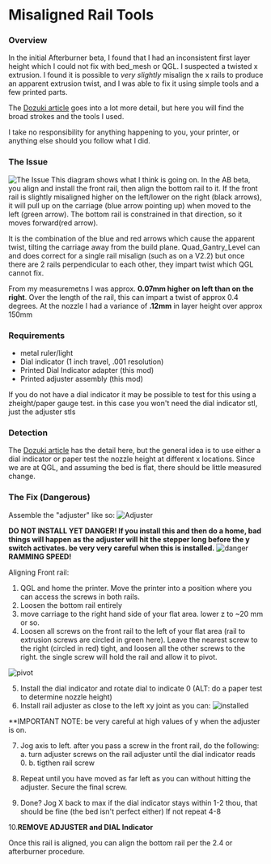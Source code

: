 # Misaligned Rail Tools

### Overview

In the initial Afterburner beta, I found that I had an inconsistent first layer height which I could not fix with bed_mesh or QGL.  I suspected a twisted x extrusion. I found it is possible to *very slightly* misalign the x rails to produce an apparent extrusion twist, and I was able to fix it using simple tools and a few printed parts.
 
The [Dozuki article](https://voron.dozuki.com/Guide/possible+misalignment+of+rails+causing+apparent+twist./67?lang=en) goes into a lot more detail, but here you will find the broad strokes and the tools I used.

I take no responsibility for anything happening to you, your printer, or anything else should you follow what I did.

### The Issue
![The Issue](https://d17kynu4zpq5hy.cloudfront.net/igi/voron/EXLBlot4OXW1qxYG.medium)
This diagram shows what I think is going on. In the AB beta, you align and install the front rail, then align the bottom rail to it.
If the front rail is slightly misaligned higher on the left/lower on the right (black arrows), it will pull up on the carriage (blue arrow pointing up) when moved to the left (green arrow). The bottom rail is constrained in that direction, so it moves forward(red arrow).

It is the combination of the blue and red arrows which cause the apparent twist, tilting the carriage away from the build plane. Quad_Gantry_Level can and does correct for a single rail misalign (such as on a V2.2) but once there are 2 rails perpendicular to each other, they impart twist which QGL cannot fix.

From my measuremetns I was approx. **0.07mm higher on left than on the right**. Over the length of the rail, this can impart a twist of approx 0.4 degrees.  At the nozzle I had a variance of **.12mm** in layer height over approx 150mm

### Requirements
* metal ruler/light
* Dial indicator (1 inch travel, .001 resolution)
* Printed Dial Indicator adapter (this mod)
* Printed adjuster assembly (this mod)

If you do not have a dial indicator it may be possible to test for this using a zheight/paper gauge test. in this case you won't need the dial indicator stl, just the adjuster stls

### Detection
The [Dozuki article](https://voron.dozuki.com/Guide/possible+misalignment+of+rails+causing+apparent+twist./67?lang=en) has the detail here, but the general idea is to use either a dial indicator or paper test the nozzle height at different x locations.  Since we are at QGL, and assuming the bed is flat, there should be little measured change.


### The Fix (**Dangerous**)

Assemble the "adjuster" like so:
![Adjuster](https://d17kynu4zpq5hy.cloudfront.net/igi/voron/YSBFjrSOPFHqJDLI.standard)

**DO NOT INSTALL YET DANGER! If you install this and then do a home, bad things will happen as the adjuster will hit the stepper long before the y switch activates.  be very very careful when this is installed.**
![danger](https://d17kynu4zpq5hy.cloudfront.net/igi/voron/CsHScsMUpErmHXnF.medium) **RAMMING SPEED!**

Aligning Front rail:
1. QGL and home the printer.  Move the printer into a position where you can access the screws in both rails.
2. Loosen the bottom rail entirely
3. move carriage to the right hand side of your flat area. lower z to ~20 mm or so.
4. Loosen all screws on the front rail to the left of your flat area (rail to extrusion screws are circled in green here).  Leave the nearest screw to the right (circled in red) tight, and loosen all the other screws to the right.  the single screw will hold the rail and allow it to pivot.

![pivot](https://d17kynu4zpq5hy.cloudfront.net/igi/voron/LSMRCNyNExMEB2g3.medium)

5. Install the dial indicator and rotate dial to indicate 0 (ALT: do a paper test to determine nozzle height)
6. Install rail adjuster as close to the left xy joint as you can:
![installed](https://d17kynu4zpq5hy.cloudfront.net/igi/voron/hvXDQsmTA6XiFUk3.standard)

**IMPORTANT NOTE: be very careful at high values of y when the adjuster is on.

7. Jog axis to left.  after you pass a screw in the front rail, do the following:
	a. turn adjuster screws on the rail adjuster until the dial indicator reads 0.
	b. tigthen rail screw
8. Repeat until you have moved as far left as you can without hitting the adjuster.  Secure the final screw.

9. Done? Jog X back to max if the dial indicator stays within 1-2 thou, that should be fine (the bed isn't perfect either)  If not repeat 4-8 

10.**REMOVE ADJUSTER and DIAL Indicator**


Once this rail is aligned, you can align the bottom rail per the 2.4 or afterburner procedure.
 






